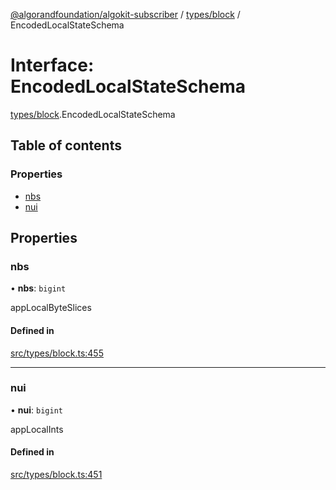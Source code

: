 [@algorandfoundation/algokit-subscriber](../README.md) / [types/block](../modules/types_block.md) / EncodedLocalStateSchema

# Interface: EncodedLocalStateSchema

[types/block](../modules/types_block.md).EncodedLocalStateSchema

## Table of contents

### Properties

- [nbs](types_block.EncodedLocalStateSchema.md#nbs)
- [nui](types_block.EncodedLocalStateSchema.md#nui)

## Properties

### nbs

• **nbs**: `bigint`

appLocalByteSlices

#### Defined in

[src/types/block.ts:455](https://github.com/algorandfoundation/algokit-subscriber-ts/blob/main/src/types/block.ts#L455)

___

### nui

• **nui**: `bigint`

appLocalInts

#### Defined in

[src/types/block.ts:451](https://github.com/algorandfoundation/algokit-subscriber-ts/blob/main/src/types/block.ts#L451)
